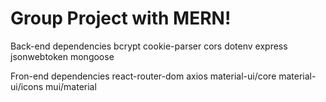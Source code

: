 # Group Project with MERN! 

Back-end dependencies
    bcrypt
    cookie-parser
    cors
    dotenv
    express
    jsonwebtoken
    mongoose

Fron-end dependencies
    react-router-dom
    axios
    material-ui/core
    material-ui/icons
    mui/material